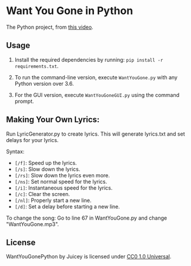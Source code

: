 # Want You Gone in Python

The Python project, from [this video](https://youtu.be/lT-NxwrjgZM).

## Usage

1. Install the required dependencies by running: `pip install -r requirements.txt`.

2. To run the command-line version, execute `WantYouGone.py` with any Python version over 3.6.

3. For the GUI version, execute `WantYouGoneGUI.py` using the command prompt.

## Making Your Own Lyrics:
Run LyricGenerator.py to create lyrics. This will generate lyrics.txt and set delays for your lyrics.

Syntax:
- `[/f]`: Speed up the lyrics.
- `[/s]`: Slow down the lyrics.
- `[/rs]`: Slow down the lyrics even more.
- `[/ns]`: Set normal speed for the lyrics.
- `[/i]`: Instantaneous speed for the lyrics.
- `[/c]`: Clear the screen.
- `[/nl]`: Properly start a new line.
- `[/d]`: Set a delay before starting a new line.

To change the song: Go to line 67 in WantYouGone.py and change "WantYouGone.mp3".

## License

WantYouGonePython by Juicey is licensed under [CC0 1.0 Universal](http://creativecommons.org/publicdomain/zero/1.0).
